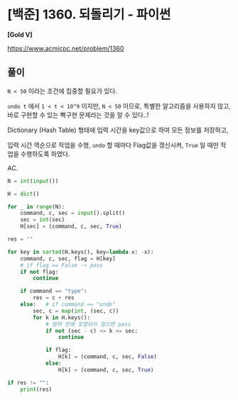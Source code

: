 # [백준] 1360. 되돌리기 - 파이썬

**[Gold V]**



https://www.acmicpc.net/problem/1360



## 풀이

`N < 50` 이라는 조건에 집중할 필요가 있다.

`undo t` 에서 `1 < t < 10^9` 이지만, `N < 50` 이므로, 특별한 알고리즘을 사용하지 않고, 바로 구현할 수 있는 빡구현 문제라는 것을 알 수 있다..!



Dictionary (Hash Table) 형태에 입력 시간을 key값으로 하여 모든 정보를 저장하고,

입력 시간 역순으로 작업을 수행, `undo` 할 때마다 Flag값을 갱신시켜, `True` 일 때만 작업을 수행하도록 하였다.

AC.

```python
N = int(input())

H = dict()

for _ in range(N):
    command, c, sec = input().split()
    sec = int(sec)
    H[sec] = (command, c, sec, True)

res = ""

for key in sorted(H.keys(), key=lambda x: -x):
    command, c, sec, flag = H[key]
    # if flag == False -> pass
    if not flag:
        continue

    if command == "type":
        res = c + res
    else:   # if command == "undo"
        sec, c = map(int, (sec, c))
        for k in H.keys():
            # 범위 안에 포함되지 않으면 pass
            if not (sec - c) <= k <= sec:
                continue

            if flag:
                H[k] = (command, c, sec, False)
            else:
                H[k] = (command, c, sec, True)

if res != "":
    print(res)
```

